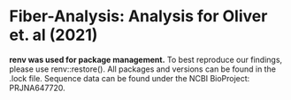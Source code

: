 # Fiber-Analysis: Analysis for Oliver et. al (2021)

**renv was used for package management.** To best reproduce our findings, please use renv::restore(). All packages and versions can be found in the .lock file. Sequence data can be found under the NCBI BioProject: PRJNA647720. 
